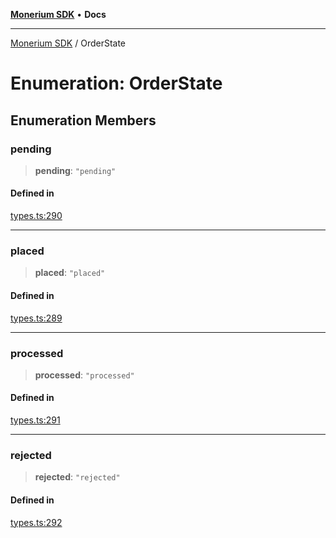 [**Monerium SDK**](../README.md) • **Docs**

---

[Monerium SDK](../README.md) / OrderState

# Enumeration: OrderState

## Enumeration Members

### pending

> **pending**: `"pending"`

#### Defined in

[types.ts:290](https://github.com/monerium/js-monorepo/blob/6fd0ad80ad4e8d991580cbeedf4372ce7e758e51/packages/sdk/src/types.ts#L290)

---

### placed

> **placed**: `"placed"`

#### Defined in

[types.ts:289](https://github.com/monerium/js-monorepo/blob/6fd0ad80ad4e8d991580cbeedf4372ce7e758e51/packages/sdk/src/types.ts#L289)

---

### processed

> **processed**: `"processed"`

#### Defined in

[types.ts:291](https://github.com/monerium/js-monorepo/blob/6fd0ad80ad4e8d991580cbeedf4372ce7e758e51/packages/sdk/src/types.ts#L291)

---

### rejected

> **rejected**: `"rejected"`

#### Defined in

[types.ts:292](https://github.com/monerium/js-monorepo/blob/6fd0ad80ad4e8d991580cbeedf4372ce7e758e51/packages/sdk/src/types.ts#L292)
